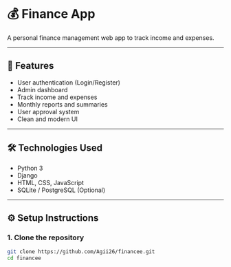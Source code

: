 # 💰 Finance App

A personal finance management web app to track income and expenses.

---

## 🚀 Features

- User authentication (Login/Register)
- Admin dashboard
- Track income and expenses
- Monthly reports and summaries
- User approval system
- Clean and modern UI

---

## 🛠️ Technologies Used

- Python 3
- Django
- HTML, CSS, JavaScript
- SQLite / PostgreSQL (Optional)

---

## ⚙️ Setup Instructions

### 1. Clone the repository

```bash
git clone https://github.com/Agii26/financee.git
cd financee
